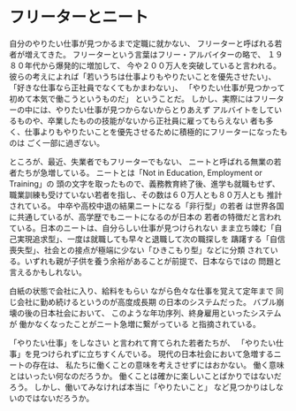 # フリーターとニート

自分のやりたい仕事が見つかるまで定職に就かない、
フリーターと呼ばれる若者が増えてきた。
フリーターという言葉はフリー・アルバイターの略で、
１９８０年代から爆発的に増加して、
今や２００万人を突破していると言われる。
彼らの考えによれば「若いうちは仕事よりもやりたいことを優先させたい」、
「好きな仕事なら正社員でなくてもかまわない」、
「やりたい仕事が見つかって初めて本気で働こうというものだ」
ということだ。
しかし、実際にはフリーターの中には、やりたい仕事が見つからないからとりあえず
アルバイトをしているものや、卒業したものの技能がないから正社員に雇ってもらえない
者も多く、仕事よりもやりたいことを優先させるために積極的にフリーターになったものは
ごく一部に過ぎない。

ところが、最近、失業者でもフリーターでもない、
ニートと呼ばれる無業の若者たちが急増している。
ニートとは「Not in Education, Employment or Training」の
頭の文字を取ったもので、義務教育終了後、進学も就職もせず、
職業訓練も受けていない若者を指し、その数は６０万人とも８０万人とも
推計されている。
中卒や高校中退の結果ニートになる「非行型」の若者
は世界各国に共通しているが、高学歴でもニートになるのが日本の
若者の特徴だと言われている。日本のニートは、自分らしい仕事が見つけられない
まま立ち竦む「自己実現追求型」、一度は就職しても早々と退職して次の職探しを
躊躇する「自信喪失型」、社会との接点が極端に少ない「ひきこもり型」などに分類
されている。いずれも親が子供を養う余裕があることが前提で、日本ならではの
問題と言えるかもしれない。

白紙の状態で会社に入り、給料をもらい
ながら色々な仕事を覚えて定年まで
同じ会社に勤め続けるというのが高度成長期
の日本のシステムだった。
バブル崩壊の後の日本社会において、
このような年功序列、終身雇用といったシステムが
働かなくなったことがニート急増に繋がっている
と指摘されている。

「やりたい仕事」をしなさい
と言われて育てられた若者たちが、
「やりたい仕事」を見つけられずに立ちすくんでいる。
現代の日本社会において急増するニートの存在は、
私たちに働くことの意味を考えさせずにはおかない。
働く意味とはいったい何なのだろうか。
働くことは確かに楽しいことばかりではないだろう。
しかし、働いてみなければ本当に「やりたいこと」
など見つかりはしないのではないだろうか。
